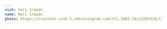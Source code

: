 ```yaml
---
nick: heri_irawan_
name: Heri Irawan
photo: https://scontent-sin6-2.cdninstagram.com/t51.2885-19/s320x320/17881957_203627730133811_312417974105407488_a.jpg
---
```

